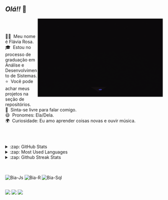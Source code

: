 ## *Olá!!* 👋 

<img align="right" alt="GIF" src="https://github.com/Rflavia/Rflavia/raw/main/Imagem%20GIF.gif" width="400" height="250"/>
<br>
<br>

💁‍♀️ &nbsp;Meu nome é Flávia Rosa.\
🎓 &nbsp;Estou no processo de graduação em Análise e Desenvolvimento de Sistemas.\
⭐ &nbsp;Você pode achar meus projetos na seção de repositórios.\
💬 &nbsp;Sinta-se livre para falar comigo.\
😄 &nbsp;Pronomes: Ela/Dela.\
🌍 &nbsp;Curiosidade: Eu amo aprender coisas novas e ouvir música.

<br>

 ##

<details>
  <summary>:zap: GitHub Stats</summary>
  <img height="172em" alt="Beatriz's GitHub Stats" src="https://github-readme-stats.vercel.app/api?username=BeatrizVencio&count_private=true&show_icons=true&theme=algolia&bg_color"/>
</details>

<details>
  <summary>:zap: Most Used Languages</summary>
  <img height="172em" alt="Beatriz's GitHub Top Languages" src="https://github-readme-stats.vercel.app/api/top-langs/?username=BeatrizVencio&layout=compact&langs_count=10&theme=algolia&bg_color"/>
</details>

<details>
  <summary>:zap: Github Streak Stats</summary>
  <img height="172em" alt="Beatriz's GitHub Streak Stats" src="https://github-readme-streak-stats.herokuapp.com/?user=BeatrizVencio&theme=algolia&bg_color"/>
</details>

##

<div style="display: inline_block"><br>
  <img align="center" alt="Bia-Js" height="50" width="60" src="https://cdn.jsdelivr.net/gh/devicons/devicon@latest/icons/python/python-original.svg"/>
  <img align="center" alt="Bia-R" height="50" width="60" src="https://cdn.jsdelivr.net/gh/devicons/devicon@latest/icons/r/r-original.svg"/>
  <img align="center" alt="Bia-Sql" height="50" width="60" src="https://cdn.jsdelivr.net/gh/devicons/devicon@latest/icons/mysql/mysql-original.svg" />
</div>


## 


<div> 
  <a href="https://www.instagram.com/beatriz_vencio/" target="_blank"><img src="https://img.shields.io/badge/-Instagram-%23E4405F?style=for-the-badge&logo=instagram&logoColor=white" target="_blank"></a>
  <a href = "mailto:beatrizvencio@gmail.com"><img src="https://img.shields.io/badge/-Gmail-%23333?style=for-the-badge&logo=gmail&logoColor=white" target="_blank"></a>
  <a href="https://www.linkedin.com/in/beatriz-vencio-192593237/" target="_blank"><img src="https://img.shields.io/badge/-LinkedIn-%230077B5?style=for-the-badge&logo=linkedin&logoColor=white" target="_blank">
</div>









